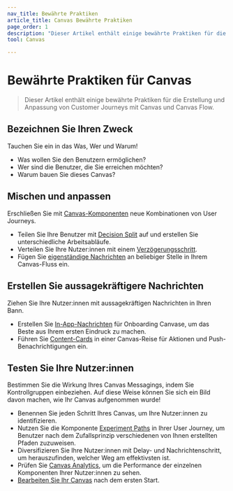```yaml
---
nav_title: Bewährte Praktiken
article_title: Canvas Bewährte Praktiken
page_order: 1
description: "Dieser Artikel enthält einige bewährte Praktiken für die Erstellung und Anpassung von Customer Journeys mit Canvas und Canvas Flow."
tool: Canvas

---
```


# Bewährte Praktiken für Canvas

> Dieser Artikel enthält einige bewährte Praktiken für die Erstellung und Anpassung von Customer Journeys mit Canvas und Canvas Flow.

## Bezeichnen Sie Ihren Zweck

Tauchen Sie ein in das Was, Wer und Warum!
- Was wollen Sie den Benutzern ermöglichen?
- Wer sind die Benutzer, die Sie erreichen möchten?
- Warum bauen Sie dieses Canvas?

## Mischen und anpassen

Erschließen Sie mit [Canvas-Komponenten]({{site.baseurl}}/user_guide/engagement_tools/canvas/canvas_components) neue Kombinationen von User Journeys.
- Teilen Sie Ihre Benutzer mit [Decision Split]({{site.baseurl}}/user_guide/engagement_tools/canvas/canvas_components/decision_split/) auf und erstellen Sie unterschiedliche Arbeitsabläufe.
- Verteilen Sie Ihre Nutzer:innen mit einem [Verzögerungsschritt]({{site.baseurl}}/user_guide/engagement_tools/canvas/canvas_components/delay_step/).
- Fügen Sie [eigenständige Nachrichten]({{site.baseurl}}/user_guide/engagement_tools/canvas/canvas_components/message_step/) an beliebiger Stelle in Ihrem Canvas-Fluss ein. 

## Erstellen Sie aussagekräftigere Nachrichten

Ziehen Sie Ihre Nutzer:innen mit aussagekräftigen Nachrichten in Ihren Bann.

- Erstellen Sie [In-App-Nachrichten]({{site.baseurl}}/user_guide/engagement_tools/canvas/create_a_canvas/in-app_messages_in_canvas/) für Onboarding Canvase, um das Beste aus Ihrem ersten Eindruck zu machen.
- Führen Sie [Content-Cards]({{site.baseurl}}/user_guide/engagement_tools/canvas/create_a_canvas/content-cards_in_canvas/) in einer Canvas-Reise für Aktionen und Push-Benachrichtigungen ein.

## Testen Sie Ihre Nutzer:innen

Bestimmen Sie die Wirkung Ihres Canvas Messagings, indem Sie Kontrollgruppen einbeziehen. Auf diese Weise können Sie sich ein Bild davon machen, wie Ihr Canvas aufgenommen wurde!

- Benennen Sie jeden Schritt Ihres Canvas, um Ihre Nutzer:innen zu identifizieren.
- Nutzen Sie die Komponente [Experiment Paths]({{site.baseurl}}/user_guide/engagement_tools/canvas/canvas_components/experiment_step/) in Ihrer User Journey, um Benutzer nach dem Zufallsprinzip verschiedenen von Ihnen erstellten Pfaden zuzuweisen. 
- Diversifizieren Sie Ihre Nutzer:innen mit Delay- und Nachrichtenschritt, um herauszufinden, welcher Weg am effektivsten ist.
- Prüfen Sie [Canvas Analytics]({{site.baseurl}}/user_guide/engagement_tools/canvas/testing_canvases/measuring_and_testing_with_canvas_analytics/), um die Performance der einzelnen Komponenten Ihrer Nutzer:innen zu sehen.
- [Bearbeiten Sie Ihr Canvas]({{site.baseurl}}/user_guide/engagement_tools/canvas/managing_canvases/change_your_canvas_after_launch/) nach dem ersten Start.

